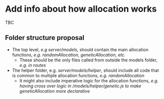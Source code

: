 # Add info about how allocation works

TBC

## Folder structure proposal

- The top level, _e.g server/models_, should contain the main allocation functions, _e.g. randomAllocation, geneticAllocation, etc._
  - These should be the only files called from outside the models folder, _e.g. in routes_
- The helper folder, e.g. _server/models/helper_, should include all code that is common to multiple allocation functions, _e.g. randomAllocation_
  - It might also include imperative logic for the allocation functions, _e.g. having cross over logic in /models/helper/genetic.js to make geneticAllocation more declarative_
